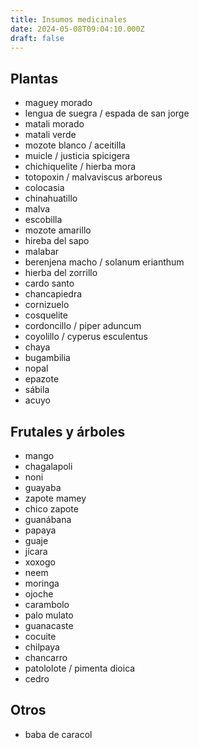 ```yaml
---
title: Insumos medicinales
date: 2024-05-08T09:04:10.000Z
draft: false
---
```


## Plantas

- maguey morado
- lengua de suegra / espada de san jorge
- matali morado
- matali verde
- mozote blanco / aceitilla
- muicle / justicia spicigera
- chichiquelite / hierba mora
- totopoxin / malvaviscus arboreus 
- colocasia
- chinahuatillo
- malva
- escobilla
- mozote amarillo
- hireba del sapo
- malabar
- berenjena macho / solanum erianthum
- hierba del zorrillo
- cardo santo
- chancapiedra
- cornizuelo
- cosquelite
- cordoncillo / piper aduncum
- coyolillo / cyperus esculentus
- chaya
- bugambilia
- nopal
- epazote
- sábila
- acuyo

## Frutales y árboles

- mango
- chagalapoli
- noni
- guayaba
- zapote mamey
- chico zapote
- guanábana
- papaya
- guaje
- jícara
- xoxogo
- neem
- moringa
- ojoche
- carambolo
- palo mulato
- guanacaste
- cocuite
- chilpaya
- chancarro
- patololote / pimenta dioica
- cedro

## Otros

- baba de caracol
